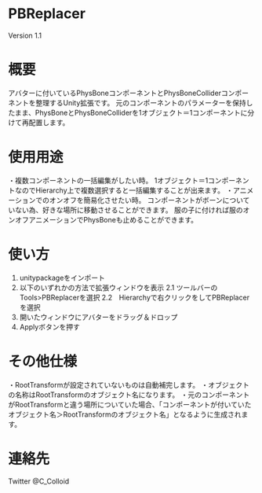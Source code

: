 # PBReplacer
Version 1.1

# 概要
アバターに付いているPhysBoneコンポーネントとPhysBoneColliderコンポーネントを整理するUnity拡張です。
元のコンポーネントのパラメーターを保持したまま、PhysBoneとPhysBoneColliderを1オブジェクト＝1コンポーネントに分けて再配置します。

# 使用用途
・複数コンポーネントの一括編集がしたい時。
1オブジェクト＝1コンポーネントなのでHierarchy上で複数選択すると一括編集することが出来ます。
・アニメーションでのオンオフを簡易化させたい時。
コンポーネントがボーンについていない為、好きな場所に移動させることができます。
服の子に付ければ服のオンオフアニメーションでPhysBoneも止めることができます。

# 使い方
1. unitypackageをインポート
2. 以下のいずれかの方法で拡張ウィンドウを表示
	2.1 ツールバーのTools>PBReplacerを選択
	2.2　Hierarchyで右クリックをしてPBReplacerを選択
3. 開いたウィンドウにアバターをドラッグ＆ドロップ
4. Applyボタンを押す

# その他仕様
・RootTransformが設定されていないものは自動補完します。
・オブジェクトの名称はRootTransformのオブジェクト名になります。
・元のコンポーネントがRootTransformと違う場所についていた場合、「コンポーネントが付いていたオブジェクト名＞RootTransformのオブジェクト名」となるように生成されます。

# 連絡先
Twitter @C_Colloid
